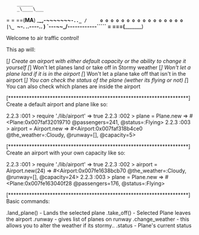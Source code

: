 
        ______
        _\____\___
=  = ==(____MA____)
          \_____\___________________,-~~~~~~~`-.._
          /     o o o o o o o o o o o o o o o o  |\_
          `~-.__       __..----..__                  )
                `---~~\___________/------------`````
                =  ===(_________)




Welcome to air traffic control!

This ap will:

[*] Create an airport with either default capacity or
    the ability to change it yourself
[*] Won't let planes land or take off in Stormy weather
[*] Won't let a plane land if it is in the airport
[*] Won't let a plane take off that isn't in the airport
[*] You can check the status of the plane (wether its flying or not)
[*] You can also check which planes are inside the airport


[*********************************************************************]
        Create a default airport and plane like so:

2.2.3 :001 > require './lib/airport'
 => true
2.2.3 :002 > plane = Plane.new
 => #<Plane:0x007faf32019710 @passengers=241, @status=:Flying>
2.2.3 :003 > airport = Airport.new
 => #<Airport:0x007faf318b4ce0 @the_weather=:Cloudy, @runway=[], @capacity=5>

[*********************************************************************]
        Create an airport with your own capacity like so:

2.2.3 :001 > require './lib/airport'
 => true
2.2.3 :002 > airport = Airport.new(24)
 => #<Airport:0x007fe1638bcb70 @the_weather=:Cloudy, @runway=[], @capacity=24>
2.2.3 :003 > plane = Plane.new
 => #<Plane:0x007fe163040f28 @passengers=176, @status=:Flying>

[*********************************************************************]
                    Basic commands:

<airport>.land_plane(<plane>) - Lands the selected plane
<airport>.take_off(<plane>) - Selected Plane leaves the airport
<airport>.runway - gives list of planes on runway
<airport>.change_weather - this allows you to alter the weather if its stormy..
<plane>.status - Plane's current status
